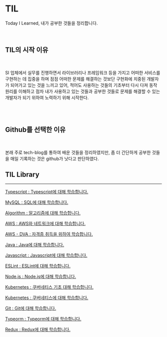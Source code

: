 # TIL

Today I Learned, 내가 공부한 것들을 정리합니다.

<br />

## TIL의 시작 이유

<br />

SI 업체에서 실무를 진행하면서 라이브러리나 프레임워크 등을 가지고 어떠한 서비스를 구현하는 데 집중을 하며 점점 어떠한 문제를 해결하는 것보단 구현화에 치중된 개발자가 되어가고 있는 것을 느끼고 있어, 적어도 사용하는 것들의 기초부터 다시 다져 동작 원리를 이해하고 점차 내가 사용하고 있는 것들과 공부한 것들로 문제를 해결할 수 있는 개발자가 되기 위하여 노력하기 위해 시작한다.

<br />
<br />

## Github를 선택한 이유

<br />

본래 주로 tech-blog를 통하여 배운 것들을 정리하였지만, 좀 더 간단하게 공부한 것들을 매일 기록하는 것은 github가 낫다고 판단하였다.

## TIL Library

<hr />

[Typescript : Typescript에 대해 학습합니다.](typescript/index.md)

[MySQL : SQL에 대해 학습합니다.](mysql/index.md)

[Algorithm : 알고리즘에 대해 학습합니다.](algorithm/index.md)

[AWS : AWS와 네트워크에 대해 학습합니다.](aws/index.md)

[AWS - DVA : 자격증 취득을 위하여 학습합니다.](aws/associate-dva.md)

[Java : Java에 대해 학습합니다.](java/index.md)

[Javascript : Javascript에 대해 학습합니다.](javascript/index.md)

[ESLint : ESLint에 대해 학습합니다.](javascript/eslint.md)

[Node.js : Node.js에 대해 학습합니다.](nodejs/index.md)

[Kubernetes : 쿠버네티스 기초 대해 학습합니다.](kubernetes/easy.md)

[Kubernetes : 쿠버네티스에 대해 학습합니다.](kubernetes/index.md)

[Git : Git에 대해 학습합니다.](git/index.md)

[Typeorm : Typeorm에 대해 학습합니다.](typeorm/index.md)

[Redux : Redux에 대해 학습합니다.](redux/index.md)
